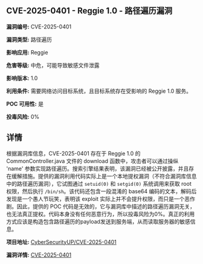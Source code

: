 ## CVE-2025-0401 - Reggie 1.0 - 路径遍历漏洞

**漏洞编号:** CVE-2025-0401

**漏洞类型:** 路径遍历

**影响应用:** Reggie

**危害等级:** 中危，可能导致敏感文件泄露

**影响版本:** 1.0

**利用条件:** 需要网络访问目标系统，且目标系统存在受影响的 Reggie 1.0 服务。

**POC 可用性:** 是

**投毒风险:** 0%

## 详情

根据漏洞库信息，CVE-2025-0401 存在于 Reggie 1.0 的 CommonController.java 文件的 download 函数中，攻击者可以通过操纵 'name' 参数实现路径遍历。搜索引擎结果表明，该漏洞已经被公开披露，并且存在缓解措施。提供的漏洞利用代码实际上是一个本地提权漏洞（不符合漏洞库信息中的路径遍历漏洞），它试图通过 `setuid(0)` 和 `setgid(0)` 系统调用来获取 root 权限，然后执行 `/bin/sh`。该代码还包含一段混淆的 base64 编码的文本，解码后发现是一个愚人节玩笑，表明该 exploit 实际上并不会提升权限，而只是一个恶作剧。因此，提供的 POC 代码是无效的，它与漏洞库中描述的路径遍历漏洞无关，也无法真正提权。代码本身没有任何恶意行为，所以投毒风险为0%。真正的利用方式应该是构造包含路径遍历的payload发送到服务端，从而读取服务器的敏感信息。

**项目地址:** [CyberSecurityUP/CVE-2025-0401](https://github.com/CyberSecurityUP/CVE-2025-0401)

**漏洞详情:** [CVE-2025-0401](https://nvd.nist.gov/vuln/detail/CVE-2025-0401)